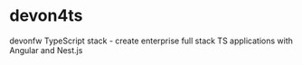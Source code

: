 # devon4ts
devonfw TypeScript stack - create enterprise full stack TS applications with Angular and Nest.js
